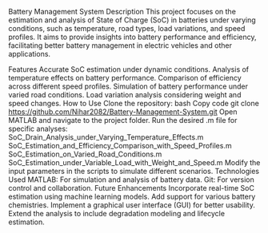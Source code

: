 Battery Management System
Description
This project focuses on the estimation and analysis of State of Charge (SoC) in batteries under varying conditions, such as temperature, road types, load variations, and speed profiles. It aims to provide insights into battery performance and efficiency, facilitating better battery management in electric vehicles and other applications.

Features
Accurate SoC estimation under dynamic conditions.
Analysis of temperature effects on battery performance.
Comparison of efficiency across different speed profiles.
Simulation of battery performance under varied road conditions.
Load variation analysis considering weight and speed changes.
How to Use
Clone the repository:
bash
Copy code
git clone https://github.com/Nihar2082/Battery-Management-System.git
Open MATLAB and navigate to the project folder.
Run the desired .m file for specific analyses:
SoC_Drain_Analysis_under_Varying_Temperature_Effects.m
SoC_Estimation_and_Efficiency_Comparison_with_Speed_Profiles.m
SoC_Estimation_on_Varied_Road_Conditions.m
SoC_Estimation_under_Variable_Load_with_Weight_and_Speed.m
Modify the input parameters in the scripts to simulate different scenarios.
Technologies Used
MATLAB: For simulation and analysis of battery data.
Git: For version control and collaboration.
Future Enhancements
Incorporate real-time SoC estimation using machine learning models.
Add support for various battery chemistries.
Implement a graphical user interface (GUI) for better usability.
Extend the analysis to include degradation modeling and lifecycle estimation.